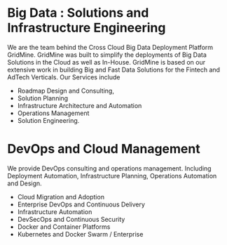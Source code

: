 # Big Data : Solutions and Infrastructure Engineering

We are the team behind the Cross Cloud Big Data Deployment Platform GridMine. GridMine was built to simplify the deployments of Big Data Solutions in the Cloud as well as In-House. GridMine is based on our extensive work in building Big and Fast Data Solutions for the Fintech and AdTech Verticals. Our Services include

* Roadmap Design and Consulting, 
* Solution Planning
* Infrastructure Architecture and Automation
* Operations Management
* Solution Engineering.

# DevOps and Cloud Management

We provide DevOps consulting and operations management. Including Deployment Automation, Infrastructure Planning, Operations Automation and Design.

* Cloud Migration and Adoption
* Enterprise DevOps and Continuous Delivery
* Infrastructure Automation
* DevSecOps and Continuous Security
* Docker and Container Platforms
* Kubernetes and Docker Swarm / Enterprise



